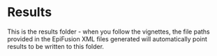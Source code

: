 # Results

This is the results folder - when you follow the vignettes, the file paths provided in the EpiFusion XML files generated will automatically point results to be written to this folder.
